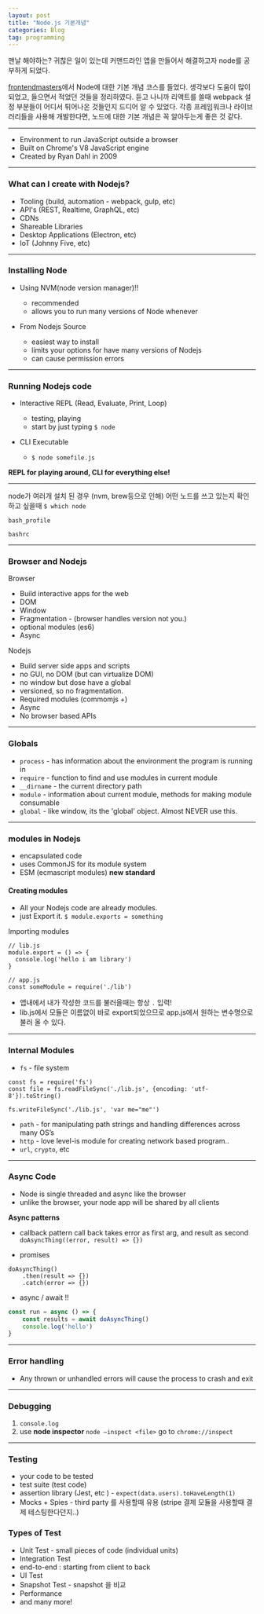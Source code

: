 ```yaml
---
layout: post
title: "Node.js 기본개념"
categories: Blog
tag: programming
---
```


맨날 해야하는? 귀찮은 일이 있는데 커맨드라인 앱을 만들어서 해결하고자 node를 공부하게 되었다.

[frontendmasters](https://frontendmasters.com)에서 Node에 대한 기본 개념 코스를 들었다.
생각보다 도움이 많이 되었고, 들으면서 적었던 것들을 정리하였다.
듣고 나니까 리액트를 쓸때 webpack 설정 부분들이 어디서 튀어나온 것들인지 드디어 알 수 있었다.
각종 프레임워크나 라이브러리들을 사용해 개발한다면, 노드에 대한 기본 개념은 꼭 알아두는게 좋은 것 같다.

---


* Environment to run JavaScript outside a browser
* Built on Chrome's V8 JavaScript engine
* Created by Ryan Dahl in 2009

- - - -

### What can I create with Nodejs?

* Tooling (build, automation - webpack, gulp, etc)
* API's (REST, Realtime, GraphQL, etc)
* CDNs
* Shareable Libraries
* Desktop Applications (Electron, etc)
* IoT (Johnny Five, etc)

- - - -

### Installing Node

* Using NVM(node version manager)!!

  * recommended
  * allows you to run many versions of Node whenever

* From Nodejs Source

  * easiest way to install
  * limits your options for have many versions of Nodejs
  * can cause permission errors

- - - -

### Running Nodejs code

* Interactive REPL (Read, Evaluate, Print, Loop)
	* testing, playing
	* start by just typing `$ node`

* CLI Executable
	* `$ node somefile.js`

**REPL for playing around, CLI for everything else!**

- - - -

node가 여러개 설치 된 경우 (nvm, brew등으로 인해) 어떤 노드를 쓰고 있는지 확인 하고 싶을때 `$ which node`

`bash_profile`

`bashrc`

- - - -
### Browser and Nodejs

Browser

* Build interactive apps for the web
* DOM
* Window
* Fragmentation - (browser handles version not you.)
* optional modules (es6)
* Async

Nodejs

* Build server side apps and scripts
* no GUI, no DOM (but can virtualize DOM)
* no window but dose have a global
* versioned, so no fragmentation.
* Required modules (commomjs +)
* Async
* No browser based APIs

- - - -

### Globals

* `process` - has information about the environment the program is running in
* `require` - function to find and use modules in current module
* `__dirname` - the current directory path
* `module` - information about current module, methods for making module consumable
* `global` - like window, its the 'global' object. Almost NEVER use this.

- - - -

### modules in Nodejs

* encapsulated code
* uses CommonJS for its module system
* ESM (ecmascript modules) **new standard**

#### Creating modules

* All your Nodejs code are already modules.
* just Export it. `$ module.exports = something`

Importing modules

```node
// lib.js
module.export = () => {
  console.log('hello i am library')
}
```

```node
// app.js
const someModule = require('./lib')
```

* 앱내에서 내가 작성한 코드를 불러올때는 항상 `.` 입력!
* lib.js에서 모듈은 이름없이 바로 export되었으므로 app.js에서 원하는 변수명으로 불러 올 수 있다.

- - - -

### Internal Modules

* `fs` - file system

```node
const fs = require('fs')
const file = fs.readFileSync('./lib.js', {encoding: 'utf-8'}).toString()

fs.writeFileSync('./lib.js', 'var me="me"')
```

* `path` - for manipulating path strings and handling differences across many OS’s
* `http` - love level-is module for creating network based program..
* `url`, `crypto`, etc

- - - -

### Async Code

* Node is single threaded and async like the browser
* unlike the browser, your node app will be shared by all clients


**Async patterns**
* callback pattern
call back takes error as first arg, and result as second
`doAsyncThing((error, result) => {})`


* promises
```
doAsyncThing()
	.then(result => {})
	.catch(error => {})
```

* async / await  !!
```js
const run = async () => {
	const results = await doAsyncThing()
	console.log('hello')
}
```



- - - -

### Error handling
* Any thrown or unhandled errors will cause the process to crash and exit


- - - -


### Debugging

1. `console.log`
2. use **node inspector** `node —inspect <file>`
go to `chrome://inspect`


- - - -

### Testing
* your code to be tested
* test suite  (test code)
* assertion library (Jest, etc ) - `expect(data.users).toHaveLength(1)`
* Mocks + Spies - third party 를 사용할때 유용 (stripe 결제 모듈을 사용할때 결제 테스팅한다던지..)


### Types of Test
* Unit Test - small pieces of code (individual units)
* Integration Test
* end-to-end : starting from client to back
* UI Test
* Snapshot Test - snapshot 을 비교
* Performance
* and many more!


